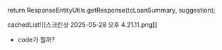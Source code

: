 return ResponseEntityUtils.getResponse(tcLoanSummary, suggestion);

cachedList![[스크린샷 2025-05-28 오후 4.21.11.png]]
- code가 뭘까?